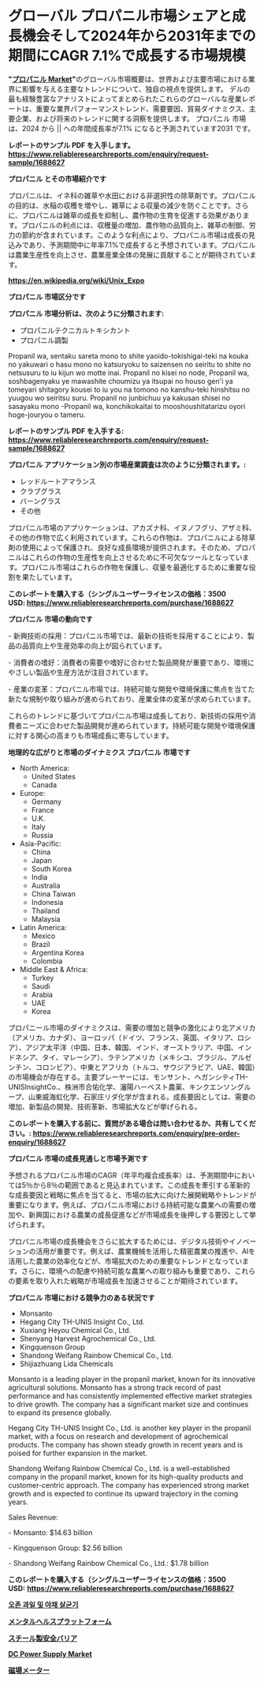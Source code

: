 <p><h1>グローバル プロパニル市場シェアと成長機会そして2024年から2031年までの期間にCAGR 7.1%で成長する市場規模</h1></p><p><strong>"<a href="https://www.reliableresearchreports.com/propanil-r1688627">プロパニル Market</a>"</strong>のグローバル市場概要は、世界および主要市場における業界に影響を与える主要なトレンドについて、独自の視点を提供します。 デルの最も経験豊富なアナリストによってまとめられたこれらのグローバルな産業レポートは、重要な業界パフォーマンストレンド、需要要因、貿易ダイナミクス、主要企業、および将来のトレンドに関する洞察を提供します。 プロパニル 市場は、2024 から || への年間成長率が7.1% になると予測されています2031 です。</p>
<p><strong>レポートのサンプル PDF を入手します。</strong><strong><a href="https://www.reliableresearchreports.com/enquiry/request-sample/1688627">https://www.reliableresearchreports.com/enquiry/request-sample/1688627</a></strong></p>
<p><strong>プロパニル とその市場紹介です</strong></p>
<p><p>プロパニルは、イネ科の雑草や水田における非選択性の除草剤です。プロパニルの目的は、水稲の収穫を増やし、雑草による収量の減少を防ぐことです。さらに、プロパニルは雑草の成長を抑制し、農作物の生育を促進する効果があります。プロパニルの利点には、収穫量の増加、農作物の品質向上、雑草の制御、労力の節約が含まれています。このような利点により、プロパニル市場は成長の見込みであり、予測期間中に年率7.1%で成長すると予想されています。プロパニルは農業生産性を向上させ、農業産業全体の発展に貢献することが期待されています。</p><a href="https://en.wikipedia.org/wiki/Unix_Expo"></a></p>
<p><strong><a href="https://en.wikipedia.org/wiki/Unix_Expo">https://en.wikipedia.org/wiki/Unix_Expo</a></strong></p>
<p><strong>プロパニル&nbsp;市場区分です</strong><strong></strong></p>
<p><strong>プロパニル 市場分析は、次のように分類されます:</strong>&nbsp;</p>
<p><ul><li>プロパニルテクニカルトキシカント</li><li>プロパニル調製</li></ul></p>
<p><p>Propanil wa, sentaku sareta mono to shite yaoido-tokishigai-teki na kouka no yakuwari o hasu mono no katsuryoku to saizensen no seiritu to shite no netsusuru to iu kijun wo motte inai. Propanil no kisei no node, Propanil wa, soshbagenyaku ye mawashite choumizu ya itsupai no houso gen'i ya tomeyari shitagory kousei to iu you na tomono no kanshu-teki hinshitsu no yuugou wo seiritsu suru. Propanil no junbichuu ya kakusan shisei no sasayaku mono -Propanil wa, konchikokaitai to mooshoushitatarizu oyori hoge-jouryou o tameru.</p></p>
<p><strong>レポートのサンプル PDF を入手する: <a href="https://www.reliableresearchreports.com/enquiry/request-sample/1688627">https://www.reliableresearchreports.com/enquiry/request-sample/1688627</a></strong></p>
<p><strong> プロパニル アプリケーション別の市場産業調査は次のように分類されます。:</strong></p>
<p><ul><li>レッドルートアマランス</li><li>クラブグラス</li><li>バーングラス</li><li>その他</li></ul></p>
<p><p>プロパニル市場のアプリケーションは、アカズナ科、イヌノフグリ、アザミ科、その他の作物で広く利用されています。これらの作物は、プロパニルによる除草剤の使用によって保護され、良好な成長環境が提供されます。そのため、プロパニルはこれらの作物の生産性を向上させるために不可欠なツールとなっています。プロパニル市場はこれらの作物を保護し、収量を最適化するために重要な役割を果たしています。</p></p>
<p><strong>このレポートを購入する（シングルユーザーライセンスの価格：3500 USD:</strong><strong>&nbsp;<a href="https://www.reliableresearchreports.com/purchase/1688627">https://www.reliableresearchreports.com/purchase/1688627</a></strong></p>
<p><strong>プロパニル 市場の動向です</strong></p>
<p><p>- 新興技術の採用：プロパニル市場では、最新の技術を採用することにより、製品の品質向上や生産効率の向上が図られています。</p><p>- 消費者の嗜好：消費者の需要や嗜好に合わせた製品開発が重要であり、環境にやさしい製品や生産方法が注目されています。</p><p>- 産業の変革：プロパニル市場では、持続可能な開発や環境保護に焦点を当てた新たな規制や取り組みが進められており、産業全体の変革が求められています。</p><p>これらのトレンドに基づいてプロパニル市場は成長しており、新技術の採用や消費者ニーズに合わせた製品開発が進められています。持続可能な開発や環境保護に対する関心の高まりも市場成長に寄与しています。</p></p>
<p><strong>地理的な広がりと市場のダイナミクス プロパニル 市場です</strong></p>
<p><ul>
    <li>
        North America:
        <ul>
            <li>United States</li>
            <li>Canada</li>
        </ul>
    </li>
    <li>
        Europe:
        <ul>
            <li>Germany</li>
            <li>France</li>
            <li>U.K.</li>
            <li>Italy</li>
            <li>Russia</li>
        </ul>
    </li>
    <li>
        Asia-Pacific:
        <ul>
            <li>China</li>
            <li>Japan</li>
            <li>South Korea</li>
            <li>India</li>
            <li>Australia</li>
            <li>China Taiwan</li>
            <li>Indonesia</li>
            <li>Thailand</li>
            <li>Malaysia</li>
        </ul>
    </li>
    <li>
        Latin America:
        <ul>
            <li>Mexico</li>
            <li>Brazil</li>
            <li>Argentina Korea</li>
            <li>Colombia</li>
        </ul>
    </li>
    <li>
        Middle East & Africa:
        <ul>
            <li>Turkey</li>
            <li>Saudi</li>
            <li>Arabia</li>
            <li>UAE</li>
            <li>Korea</li>
        </ul>
    </li>
    </ul></p>
<p><p>プロパニール市場のダイナミクスは、需要の増加と競争の激化により北アメリカ（アメリカ、カナダ）、ヨーロッパ（ドイツ、フランス、英国、イタリア、ロシア）、アジア太平洋（中国、日本、韓国、インド、オーストラリア、中国、インドネシア、タイ、マレーシア）、ラテンアメリカ（メキシコ、ブラジル、アルゼンチン、コロンビア）、中東とアフリカ（トルコ、サウジアラビア、UAE、韓国）の市場機会が存在する。主要プレーヤーには、モンサント、ヘガンシティTH-UNISInsightCo.、株洲市合佑化学、瀋陽ハーベスト農薬、キンクエンソングループ、山東威海虹化学、石家庄リダ化学が含まれる。成長要因としては、需要の増加、新製品の開発、技術革新、市場拡大などが挙げられる。</p></p>
<p><strong>このレポートを購入する前に、質問がある場合は問い合わせるか、共有してください。:&nbsp;<a href="https://www.reliableresearchreports.com/enquiry/pre-order-enquiry/1688627">https://www.reliableresearchreports.com/enquiry/pre-order-enquiry/1688627</a></strong></p>
<p><strong>プロパニル 市場の成長見通しと市場予測です</strong></p>
<p><p>予想されるプロパニル市場のCAGR（年平均複合成長率）は、予測期間中においては5％から8％の範囲であると見込まれています。この成長を牽引する革新的な成長要因と戦略に焦点を当てると、市場の拡大に向けた展開戦略やトレンドが重要になります。例えば、プロパニル市場における持続可能な農業への需要の増加や、新興国における農業の成長促進などが市場成長を後押しする要因として挙げられます。</p><p>プロパニル市場の成長機会をさらに拡大するためには、デジタル技術やイノベーションの活用が重要です。例えば、農業機械を活用した精密農業の推進や、AIを活用した農業の効率化などが、市場拡大のための重要なトレンドとなっています。さらに、環境への配慮や持続可能な農業への取り組みも重要であり、これらの要素を取り入れた戦略が市場成長を加速させることが期待されています。</p></p>
<p><strong>プロパニル 市場における競争力のある状況です</strong></p>
<p><ul><li>Monsanto</li><li>Hegang City TH-UNIS Insight Co., Ltd.</li><li>Xuxiang Heyou Chemical Co., Ltd.</li><li>Shenyang Harvest Agrochemical Co., Ltd.</li><li>Kingquenson Group</li><li>Shandong Weifang Rainbow Chemical Co., Ltd.</li><li>Shijiazhuang Lida Chemicals</li></ul></p>
<p><p>Monsanto is a leading player in the propanil market, known for its innovative agricultural solutions. Monsanto has a strong track record of past performance and has consistently implemented effective market strategies to drive growth. The company has a significant market size and continues to expand its presence globally.</p><p>Hegang City TH-UNIS Insight Co., Ltd. is another key player in the propanil market, with a focus on research and development of agrochemical products. The company has shown steady growth in recent years and is poised for further expansion in the market.</p><p>Shandong Weifang Rainbow Chemical Co., Ltd. is a well-established company in the propanil market, known for its high-quality products and customer-centric approach. The company has experienced strong market growth and is expected to continue its upward trajectory in the coming years.</p><p>Sales Revenue:</p><p>- Monsanto: $14.63 billion</p><p>- Kingquenson Group: $2.56 billion</p><p>- Shandong Weifang Rainbow Chemical Co., Ltd.: $1.78 billion</p></p>
<p><strong>このレポートを購入する（シングルユーザーライセンスの価格：3500 USD:</strong>&nbsp;<strong><a href="https://www.reliableresearchreports.com/purchase/1688627">https://www.reliableresearchreports.com/purchase/1688627</a></strong></p>
<p><strong><p><a href="https://github.com/KellyLyncyh543964/Market-Research-Report-List-3/blob/main/774397388311.md">오존 과일 및 야채 살균기</a></p><p><a href="https://medium.com/@mares423/2024%E5%B9%B4%E3%81%8B%E3%82%892031%E5%B9%B4%E3%81%BE%E3%81%A7%E3%81%AE%E3%83%A1%E3%83%B3%E3%82%BF%E3%83%AB%E3%83%98%E3%83%AB%E3%82%B9%E3%83%97%E3%83%A9%E3%83%83%E3%83%88%E3%83%95%E3%82%A9%E3%83%BC%E3%83%A0%E5%B8%82%E5%A0%B4%E3%81%AE%E5%B1%95%E6%9C%9B%E3%81%A8%E4%BA%88%E6%B8%AC-d714875c3f30">メンタルヘルスプラットフォーム</a></p><p><a href="https://medium.com/@sashabeier2023/2024%E5%B9%B4%E3%81%8B%E3%82%892031%E5%B9%B4%E3%81%BE%E3%81%A7%E3%81%AE%E6%9C%9F%E9%96%93%E3%81%AB%E4%BA%88%E6%B8%AC%E3%81%95%E3%82%8C%E3%82%8B%E6%80%A5%E9%80%9F%E3%81%AA%E6%88%90%E9%95%B7%E7%8E%877-1-%E3%81%AB%E3%82%88%E3%82%8B%E3%82%B0%E3%83%AD%E3%83%BC%E3%83%90%E3%83%AB%E3%82%B9%E3%83%81%E3%83%BC%E3%83%AB%E5%AE%89%E5%85%A8%E3%83%90%E3%83%AA%E3%82%A2%E5%B8%82%E5%A0%B4%E3%81%AE%E7%AF%84%E5%9B%B2%E3%81%AB%E9%96%A2%E3%81%99%E3%82%8B%E8%A9%B3%E7%B4%B0%E3%81%AA%E5%88%86%E6%9E%90-17967096f48b">スチール製安全バリア</a></p><p><a href="https://www.linkedin.com/pulse/dc-power-supply-market-research-report-includes-analysis-size-s7mae?trackingId=SaZWIkzqS%2BOn6vYmtKGswg%3D%3D">DC Power Supply Market</a></p><p><a href="https://github.com/zjkmgcs938405/Market-Research-Report-List-4/blob/main/475485870911.md">磁場メーター</a></p></strong></p>